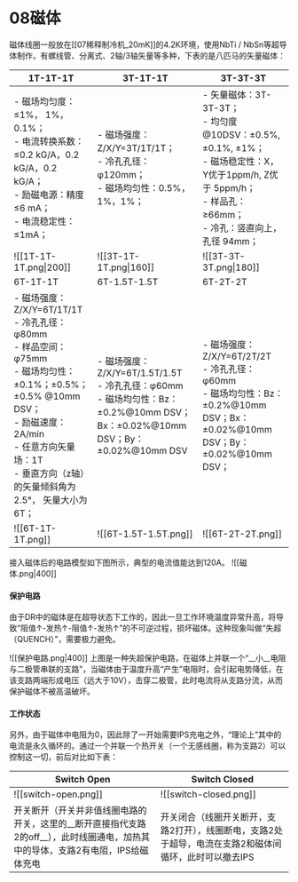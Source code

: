 # 08磁体

磁体线圈一般放在[[07稀释制冷机_20mK]]的4.2K环境，使用NbTi / NbSn等超导体制作，有螺线管、分离式、2轴/3轴矢量等多种，下表的是八匹马的矢量磁体：

1T-1T-1T|3T-1T-1T|3T-3T-3T
-|-|-
- 磁场均匀度：≤1%， 1%， 0.1%；<br>- 电流转换系数：≤0.2 kG/A，0.2 kG/A，0.2 kG/A；<br>- 励磁电源：精度≤6 mA；<br>- 电流稳定性：≤1mA；|- 磁场强度：Z/X/Y=3T/1T/1T；<br>- 冷孔孔径：φ120mm； <br>- 磁场均匀性：0.5%，1%，1%；|- 矢量磁体：3T-3T-3T；<br>- 均匀度@10DSV：±0.5%, ±0.1%, ±1%；<br>- 磁场稳定性：X，Y优于1ppm/h, Z优于 5ppm/h； <br>- 样品孔：≥66mm； <br>- 冷孔：竖直向上，孔径 94mm；
![[1T-1T-1T.png\|200]]|![[3T-1T-1T.png\|160]]|![[3T-3T-3T.png\|180]]
6T-1T-1T|6T-1.5T-1.5T|6T-2T-2T
- 磁场强度：Z/X/Y=6T/1T/1T <br>- 冷孔孔径：φ80mm <br>- 样品空间：φ75mm <br>- 磁场均匀性：±0.1%；±0.5%；±0.5% @10mm DSV； <br>- 励磁速度：2A/min <br>- 任意方向矢量场：1T <br>- 垂直方向（z轴）的矢量倾斜角为2.5°， 矢量大小为6T；|- 磁场强度：Z/X/Y=6T/1.5T/1.5T <br>- 冷孔孔径：φ60mm<br>- 磁场均匀性：Bz：±0.2%@10mm DSV；Bx：±0.02%@10mm DSV；By： ±0.02%@10mm DSV|- 磁场强度：Z/X/Y=6T/2T/2T<br>- 冷孔孔径：φ60mm<br>- 磁场均匀性：Bz：±0.2%@10mm DSV；Bx： ±0.02%@10mm DSV；By：±0.02%@10mm DSV；
![[6T-1T-1T.png]]|![[6T-1.5T-1.5T.png]]|![[6T-2T-2T.png]]


接入磁体后的电路模型如下图所示，典型的电流值能达到120A。
![[磁体.png|400]]

#### 保护电路
由于DR中的磁体是在超导状态下工作的，因此一旦工作环境温度异常升高，将导致“阻值↑-发热↑-阻值↑-发热↑”的不可逆过程，损坏磁体。这种现象叫做“失超（QUENCH）”，需要极力避免。

![[保护电路.png|400]]
上图是一种失超保护电路，在磁体上并联一个“__小__电阻与二极管串联的支路”，当磁体由于温度升高“产生”电阻时，会引起电势降低，在该支路两端形成电压（远大于10V），击穿二极管，此时电流将从支路分流，从而保护磁体不被高温破坏。

#### 工作状态
另外，由于磁体中电阻为0，因此除了一开始需要IPS充电之外，“理论上”其中的电流是永久循环的。通过一个并联一个热开关（一个无感线圈，称为支路2）可以控制这一切，前后对比如下表：

Switch Open|Switch Closed
-|-
![[switch-open.png]]|![[switch-closed.png]]
开关断开（开关并非值线圈电路的开关，这里的__断开直接指代支路2的off__），此时线圈通电，加热其中的导体，支路2有电阻，IPS给磁体充电|开关闭合（线圈开关断开，支路2打开），线圈断电，支路2处于超导，电流在支路2和磁体间循环，此时可以撤去IPS